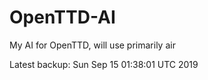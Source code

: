 # OpenTTD-AI
My AI for OpenTTD, will use primarily air

Latest backup: Sun Sep 15 01:38:01 UTC 2019
